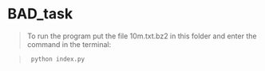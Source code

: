 # BAD_task

> To run the program put the file 10m.txt.bz2 in this folder and enter the command in the terminal:


> ```sh
>  python index.py
> ```